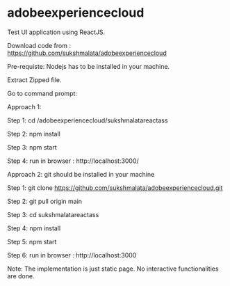 # adobeexperiencecloud
Test UI application using ReactJS.

Download code from : https://github.com/sukshmalata/adobeexperiencecloud

Pre-requiste: Nodejs has to be installed in your machine.

Extract Zipped file.

Go to command prompt:


Approach 1:

Step 1: cd <your downloaded location>/adobeexperiencecloud/sukshmalatareactass

Step 2: npm install

Step 3: npm start

Step 4: run in browser : http://localhost:3000/



Approach 2: git should be installed in your machine

Step 1: git clone https://github.com/sukshmalata/adobeexperiencecloud.git

Step 2: git pull origin main

Step 3: cd sukshmalatareactass

Step 4: npm install

Step 5: npm start

Step 6: run in browser : http://localhost:3000


Note: The implementation is just static page. No interactive functionalities are done.